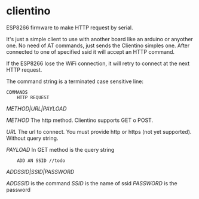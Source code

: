 # clientino
ESP8266 firmware to make HTTP request by serial. 

It's just a simple client to use with another board like an arduino or anyother one.
No need of AT commands, just sends the Clientino simples one. 
After connected to one of specified ssid it will accept an HTTP command.

If the ESP8266 lose the WiFi connection, it will retry to connect at the next HTTP request.

The command string is a terminated case sensitive line:

	COMMANDS
		HTTP REQUEST
*METHOD|URL|PAYLOAD*

*METHOD*
The http method. Clientino supports GET o POST.

*URL* 
The url to connect. You must provide http or https (not yet supported).
Without query string.

*PAYLOAD*
In GET method is the query string 

		ADD AN SSID //todo
*ADDSSID|SSID|PASSWORD*

*ADDSSID* is the command
*SSID* is the name of ssid
*PASSWORD* is the password

